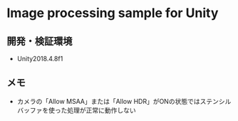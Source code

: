 # Image processing sample for Unity

## 開発・検証環境
- Unity2018.4.8f1

## メモ
- カメラの「Allow MSAA」または「Allow HDR」がONの状態ではステンシルバッファを使った処理が正常に動作しない
